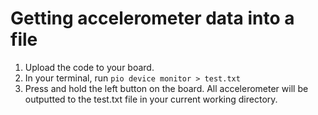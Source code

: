 # Getting accelerometer data into a file

1. Upload the code to your board.
2. In your terminal, run `pio device monitor > test.txt`
3. Press and hold the left button on the board. All accelerometer will be outputted to the test.txt file in your current working directory.
